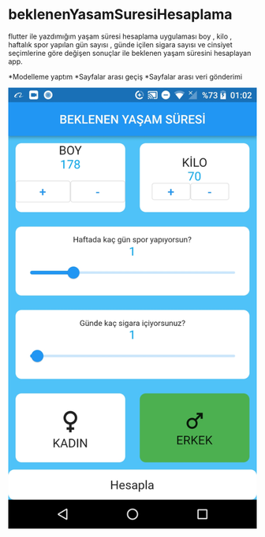 # beklenenYasamSuresiHesaplama
flutter ile yazdımığım yaşam süresi hesaplama uygulaması boy , kilo , haftalık spor  yapılan gün sayısı , günde içilen sigara sayısı ve cinsiyet seçimlerine göre değişen sonuçlar ile beklenen yaşam süresini hesaplayan app.


*Modelleme yaptım 
*Sayfalar arası geçiş
*Sayfalar arası veri gönderimi

<img src="https://github.com/alierdem06/beklenenYasamSuresiHesaplama/blob/main/20221106_010256.jpg" width="auto">
